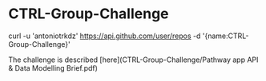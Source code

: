 # CTRL-Group-Challenge
curl -u 'antoniotrkdz' https://api.github.com/user/repos -d '{name:CTRL-Group-Challenge}'

The challenge is described [here](CTRL-Group-Challenge/Pathway app API & Data Modelling Brief.pdf)
